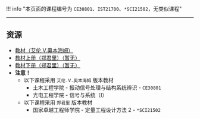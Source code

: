 !!! info "本页面的课程编号为 `CE30801`、`IST21700`、`*SCI21502`，无类似课程"

---

## 资源
- [教材（艾伦.V.奥本海姆）](https://lz.qaiu.top/parser?url=https://cqu-openlib.lanzouh.com/iUaJk1uown0b)
- [教材上册（郑君里）（暂无）]()
- [教材下册（郑君里）（暂无）]()
- **注意！**
    - 以下课程采用 `艾伦.V.奥本海姆` 版本教材  
        - 土木工程学院 - 振动信号处理与结构系统辨识 - `CE30801`  
        - 光电工程学院 - 信号与系统（I）  
    - 以下课程采用 `郑君里` 版本教材  
        - 国家卓越工程师学院 - 定量工程设计方法 2 - `*SCI21502`  
